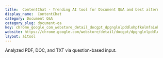 ```yaml
---
title:  ContentChat - Trending AI tool for Document Q&A and best alternatives
display_name:  ContentChat
category: Document Q&A
category_slug: document-qa
key: chrome_google_com_webstore_detail_docgpt_dpgnglnlpddlohpfkolmfaiokogfl
website: https://chrome.google.com/webstore/detail/docgpt/dpgnglnlpddlohpfkolmfaiokogflmeo
layout: aitool
---
```


Analyzed PDF, DOC, and TXT via question-based input.
